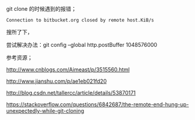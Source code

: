 git clone 的时候遇到的报错；

``` 
Connection to bitbucket.org closed by remote host.KiB/s
```

搜所了下，

尝试解决办法：git config –global http.postBuffer 1048576000

参考资源；

http://www.cnblogs.com/Aimeast/p/3515560.html

http://www.jianshu.com/p/ae1eb021fd20

http://blog.csdn.net/tallercc/article/details/53870171

https://stackoverflow.com/questions/6842687/the-remote-end-hung-up-unexpectedly-while-git-cloning